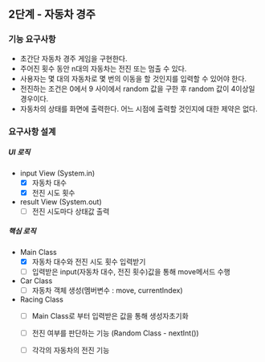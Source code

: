 ## 2단계 - 자동차 경주

### 기능 요구사항
- 초간단 자동차 경주 게임을 구현한다.
- 주어진 횟수 동안 n대의 자동차는 전진 또는 멈출 수 있다.
- 사용자는 몇 대의 자동차로 몇 번의 이동을 할 것인지를 입력할 수 있어야 한다.
- 전진하는 조건은 0에서 9 사이에서 random 값을 구한 후 random 값이 4이상일 경우이다.
- 자동차의 상태를 화면에 출력한다. 어느 시점에 출력할 것인지에 대한 제약은 없다.

### 요구사항 설계

##### UI 로직
- input View (System.in)
    - [X] 자동차 대수
    - [X] 전진 시도 횟수

- result View (System.out)
    - [ ] 전진 시도마다 상태값 출력
    
##### 핵심 로직
- Main Class 
    - [X] 자동차 대수와 전진 시도 횟수 입력받기
    - [ ] 입력받은 input(자동차 대수, 전진 횟수)값을 통해 move메서드 수행

- Car Class
    - [ ] 자동차 객체 생성(멤버변수 : move, currentIndex)

- Racing Class
    - [ ] Main Class로 부터 입력받은 값을 통해 생성자초기화
    - [ ] 전진 여부를 판단하는 기능 (Random Class - nextInt())
    - [ ] 각각의 자동차의 전진 기능
    
